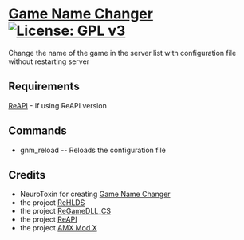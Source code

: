 # [Game Name Changer][github] [![License: GPL v3](https://img.shields.io/badge/License-GPL%20v3-blue.svg)](https://www.gnu.org/licenses/gpl-3.0)
Change the name of the game in the server list with configuration file without restarting server
## Requirements
[ReAPI](https://github.com/s1lentq/reapi)  - If using ReAPI version

## Commands
<ul>
<li>gnm_reload -- Reloads the configuration file
</ul>

## Credits
- NeuroToxin for creating [Game Name Changer](https://forums.alliedmods.net/showthread.php?t=21484)
- the project [ReHLDS](https://github.com/dreamstalker/rehlds) 
- the project [ReGameDLL_CS](https://github.com/s1lentq/ReGameDLL_CS)
- the project [ReAPI](https://github.com/s1lentq/reapi) 
- the project [AMX Mod X](https://github.com/alliedmodders/amxmodx) 

[github]: https://github.com/AliNemati13/GameNameChanger
